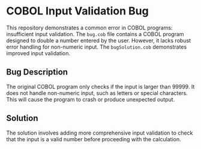 # COBOL Input Validation Bug

This repository demonstrates a common error in COBOL programs: insufficient input validation. The `bug.cob` file contains a COBOL program designed to double a number entered by the user.  However, it lacks robust error handling for non-numeric input. The `bugSolution.cob` demonstrates improved input validation. 

## Bug Description
The original COBOL program only checks if the input is larger than 99999. It does not handle non-numeric input, such as letters or special characters.  This will cause the program to crash or produce unexpected output.

## Solution
The solution involves adding more comprehensive input validation to check that the input is a valid number before proceeding with the calculation. 
